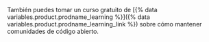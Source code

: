 También puedes tomar un curso gratuito de [{% data variables.product.prodname_learning %}]({% data variables.product.prodname_learning_link %}) sobre cómo mantener comunidades de código abierto.
